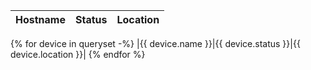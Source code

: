 |Hostname|Status|Location|
|:--|:--|:--|
{% for device in queryset -%}
|{{ device.name }}|{{ device.status }}|{{ device.location }}|
{% endfor %}
